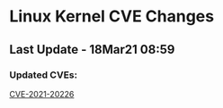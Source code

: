 
# **Linux Kernel CVE Changes**

## Last Update - 18Mar21 08:59

### **Updated CVEs:**

[CVE-2021-20226](cves/CVE-2021-20226)  
